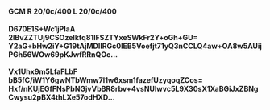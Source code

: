 #### GCM R 20/0c/400 L 20/0c/400
**D670E1S+Wc1jPIaA**<br/>**2lBvZZTUj9CSOzeIkfq81lFSZTYxeSWkFr2Y+oGh+GU=**<br/>**Y2aG+bHw2iY+G19tAjMDIIRGc0lEB5Voefjt71yQ3nCCLQ4aw+OA8w5AUijPGh56WOw69pKJwfRRnQOc...**<br/><br/>
**Vx1Uhx9m5LfaFLbF**<br/>**bB5fC/iW1Y6gwNTbWmw7I1w6xsm1fazefUzyqoqZCos=**<br/>**Hxf/nKUjEGfFNsPbNGjvVbBR8rbv+4vsNUlwvc5L9X30sX1XaBGiJxZBNgCwysu2pBX4thLXe57odHXD...**